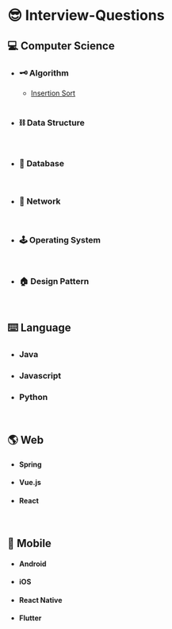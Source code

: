 # 😎 Interview-Questions

## 💻 Computer Science

- ### 🗝 Algorithm

  - [Insertion Sort](./Algorithm/InsertionSort.md)

  <br>

- ### ⛓ Data Structure

  <br>

- ### 📂 Database

  <br>

- ### 🔌 Network

  <br>

- ### 🕹 Operating System

  <br>
  
- ### 🏠 Design Pattern
  
  <br>

## ⌨️ Language

- ### Java
  
- ### Javascript

- ### Python

<br>

## 🌎 Web


- #### Spring


- #### Vue.js
  
  
- #### React

<br>

## 📱 Mobile


- #### Android

- #### iOS
  
- #### React Native

- #### Flutter

  
